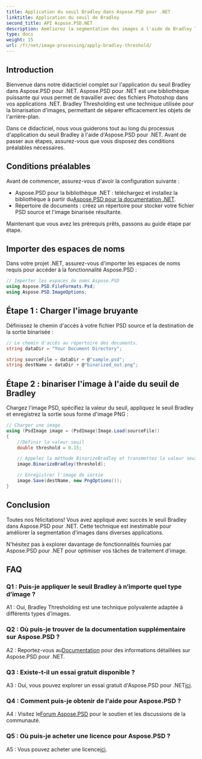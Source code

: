 ```yaml
---
title: Application du seuil Bradley dans Aspose.PSD pour .NET
linktitle: Application du seuil de Bradley
second_title: API Aspose.PSD.NET
description: Améliorez la segmentation des images à l'aide de Bradley Threshold dans Aspose.PSD pour .NET. Un guide étape par étape pour une binarisation efficace.
type: docs
weight: 15
url: /fr/net/image-processing/apply-bradley-threshold/
---
```

## Introduction

Bienvenue dans notre didacticiel complet sur l'application du seuil Bradley dans Aspose.PSD pour .NET. Aspose.PSD pour .NET est une bibliothèque puissante qui vous permet de travailler avec des fichiers Photoshop dans vos applications .NET. Bradley Thresholding est une technique utilisée pour la binarisation d'images, permettant de séparer efficacement les objets de l'arrière-plan.

Dans ce didacticiel, nous vous guiderons tout au long du processus d'application du seuil Bradley à l'aide d'Aspose.PSD pour .NET. Avant de passer aux étapes, assurez-vous que vous disposez des conditions préalables nécessaires.

## Conditions préalables

Avant de commencer, assurez-vous d'avoir la configuration suivante :

-  Aspose.PSD pour la bibliothèque .NET : téléchargez et installez la bibliothèque à partir du[Aspose.PSD pour la documentation .NET](https://reference.aspose.com/psd/net/).
- Répertoire de documents : créez un répertoire pour stocker votre fichier PSD source et l'image binarisée résultante.

Maintenant que vous avez les prérequis prêts, passons au guide étape par étape.

## Importer des espaces de noms

Dans votre projet .NET, assurez-vous d'importer les espaces de noms requis pour accéder à la fonctionnalité Aspose.PSD :

```csharp
// Importer les espaces de noms Aspose.PSD
using Aspose.PSD.FileFormats.Psd;
using Aspose.PSD.ImageOptions;
```

## Étape 1 : Charger l'image bruyante

Définissez le chemin d'accès à votre fichier PSD source et la destination de la sortie binarisée :

```csharp
// Le chemin d'accès au répertoire des documents.
string dataDir = "Your Document Directory";

string sourceFile = dataDir + @"sample.psd";
string destName = dataDir + @"binarized_out.png";
```

## Étape 2 : binariser l'image à l'aide du seuil de Bradley

Chargez l'image PSD, spécifiez la valeur du seuil, appliquez le seuil Bradley et enregistrez la sortie sous forme d'image PNG :

```csharp
// Charger une image
using (PsdImage image = (PsdImage)Image.Load(sourceFile))
{
    //Définir la valeur seuil
    double threshold = 0.15;

    // Appelez la méthode BinarizeBradley et transmettez la valeur seuil en paramètre
    image.BinarizeBradley(threshold);

    // Enregistrer l'image de sortie
    image.Save(destName, new PngOptions());
}
```

## Conclusion

Toutes nos félicitations! Vous avez appliqué avec succès le seuil Bradley dans Aspose.PSD pour .NET. Cette technique est inestimable pour améliorer la segmentation d’images dans diverses applications.

N'hésitez pas à explorer davantage de fonctionnalités fournies par Aspose.PSD pour .NET pour optimiser vos tâches de traitement d'image.

## FAQ

### Q1 : Puis-je appliquer le seuil Bradley à n’importe quel type d’image ?

A1 : Oui, Bradley Thresholding est une technique polyvalente adaptée à différents types d’images.

### Q2 : Où puis-je trouver de la documentation supplémentaire sur Aspose.PSD ?

 A2 : Reportez-vous au[Documentation](https://reference.aspose.com/psd/net/) pour des informations détaillées sur Aspose.PSD pour .NET.

### Q3 : Existe-t-il un essai gratuit disponible ?

 A3 : Oui, vous pouvez explorer un essai gratuit d'Aspose.PSD pour .NET[ici](https://releases.aspose.com/).

### Q4 : Comment puis-je obtenir de l'aide pour Aspose.PSD ?

 A4 : Visitez le[Forum Aspose.PSD](https://forum.aspose.com/c/psd/34) pour le soutien et les discussions de la communauté.

### Q5 : Où puis-je acheter une licence pour Aspose.PSD ?

 A5 : Vous pouvez acheter une licence[ici](https://purchase.aspose.com/buy).